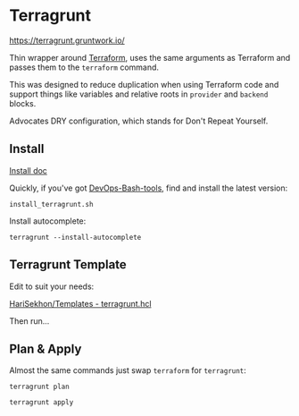 # Terragrunt

https://terragrunt.gruntwork.io/

Thin wrapper around [Terraform](terraform.md), uses the same arguments as Terraform and passes them to the `terraform` command.

This was designed to reduce duplication when using Terraform code
and support things like variables and relative roots in `provider` and `backend` blocks.

Advocates DRY configuration, which stands for Don't Repeat Yourself.

## Install

[Install doc](https://terragrunt.gruntwork.io/docs/getting-started/install/)

Quickly, if you've got [DevOps-Bash-tools](devops-bash-tools.md), find and install the latest version:

```shell
install_terragrunt.sh
```

Install autocomplete:

```shell
terragrunt --install-autocomplete
```

## Terragrunt Template

Edit to suit your needs:

[HariSekhon/Templates - terragrunt.hcl](https://github.com/HariSekhon/Templates/blob/master/terragrunt.hcl)

Then run...

## Plan & Apply

Almost the same commands just swap `terraform` for `terragrunt`:

```shell
terragrunt plan
```

```shell
terragrunt apply
```
